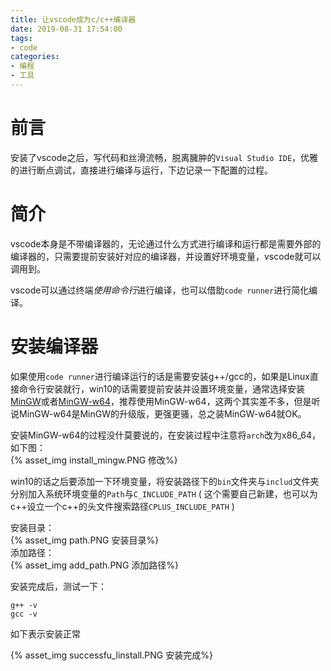 ```yaml
---
title: 让vscode成为c/c++编译器
date: 2019-08-31 17:54:00
tags:
- code
categories:
- 编程
- 工具
---
```

# 前言
安装了vscode之后，写代码和丝滑流畅，脱离臃肿的`Visual Studio IDE`，优雅的进行断点调试，直接进行编译与运行，下边记录一下配置的过程。
<!--more-->
# 简介
vscode本身是不带编译器的，无论通过什么方式进行编译和运行都是需要外部的编译器的，只需要提前安装好对应的编译器，并设置好环境变量，vscode就可以调用到。  

vscode可以通过终端*使用命令行*进行编译，也可以借助`code runner`进行简化编译。

# 安装编译器
如果使用`code runner`进行编译运行的话是需要安装g++/gcc的，如果是Linux直接命令行安装就行，win10的话需要提前安装并设置环境变量，通常选择安装[MinGW](https://sourceforge.net/projects/mingw/files/latest/download?source=files)或者[MinGW-w64](https://sourceforge.net/projects/mingw-w64/files/mingw-w64/)，推荐使用MinGW-w64，这两个其实差不多，但是听说MinGW-w64是MinGW的升级版，更强更骚，总之装MinGW-w64就OK。  

安装MinGW-w64的过程没什莫要说的，在安装过程中注意将`arch`改为x86_64，如下图：  
{% asset_img install_mingw.PNG 修改%} 

win10的话之后要添加一下环境变量，将安装路径下的`bin`文件夹与`includ`文件夹分别加入系统环境变量的`Path`与`C_INCLUDE_PATH` ( 这个需要自己新建，也可以为c++设立一个c++的头文件搜索路径`CPLUS_INCLUDE_PATH` )  

安装目录：  
{% asset_img path.PNG 安装目录%}  
添加路径：  
{% asset_img add_path.PNG 添加路径%}

安装完成后，测试一下：
```
g++ -v
gcc -v
```
如下表示安装正常

{% asset_img successfu_linstall.PNG 安装完成%}

# 